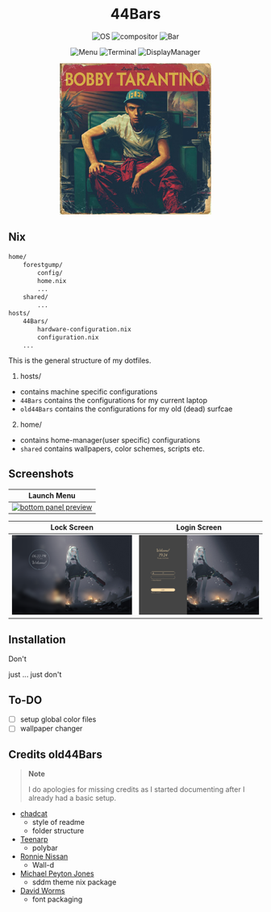 <div align="center">
  <h1> 44Bars </h1>
</div>
<div align="center">

![OS](https://img.shields.io/badge/OS-NixOS-%230E9DF1?style=for-the-badge)
![compositor](https://img.shields.io/badge/compositor-hyprland-green?style=for-the-badge)
![Bar](https://img.shields.io/badge/Bar-waybar-%23FF007E?style=for-the-badge)

![Menu](https://img.shields.io/badge/Menu-Rofi-%23FF6D00?style=for-the-badge)
![Terminal](https://img.shields.io/badge/Terminal-Kitty-%2300DC8D?style=for-the-badge)
![DisplayManager](https://img.shields.io/badge/DM-GDM-%23FFDC00?style=for-the-badge)

<img src="../home/shared/wallpaper/Bobby_Tarantino.jpeg" alt="showcase" width="300" height=auto>

</div>

## Nix
```
home/
    forestgump/
        config/
        home.nix
        ...
    shared/
        ...
hosts/
    44Bars/
        hardware-configuration.nix
        configuration.nix
    ...
```
This is the general structure of my dotfiles.

1. hosts/
- contains machine specific configurations
- `44Bars` contains the configurations for my current laptop
- `old44Bars` contains the configurations for my old (dead) surfcae

2. home/
- contains home-manager(user specific) configurations
- `shared` contains wallpapers, color schemes, scripts etc.

## Screenshots
| <b>Launch Menu</b>                                                                              |
| ------------------------------------------------------------------------------------------------------------------ |
| <a href="#--------"><img src="screenshots/rofi_menu.png" alt="bottom panel preview"></a>                    |

<b>Lock Screen</b>             |  <b>Login Screen</b>  
:-------------------------:|:-------------------------:
<a href="#--------"><img src="screenshots/lock_screen.png" alt="bottom panel preview"></a>  |  <a href="#--------"><img src="screenshots/login_screen.png" alt="bottom panel preview"></a>

## Installation
Don't

just ... just don't

## To-DO

- [ ] setup global color files
- [ ] wallpaper changer

## Credits old44Bars
> **Note**
>
> I do apologies for missing credits as I started documenting after I already had a basic setup.

- [chadcat](https://github.com/chadcat7)
    - style of readme
    - folder structure
- [Teenarp](https://github.com/Teenarp2003)
    - polybar
- [Ronnie Nissan](https://github.com/ronniedroid)
    - Wall-d
- [Michael Peyton Jones](https://github.com/michaelpj)
    - sddm theme nix package
- [David Worms](https://www.adaltas.com/en/2022/03/29/nix-package-creation-install-font/)
    - font packaging
